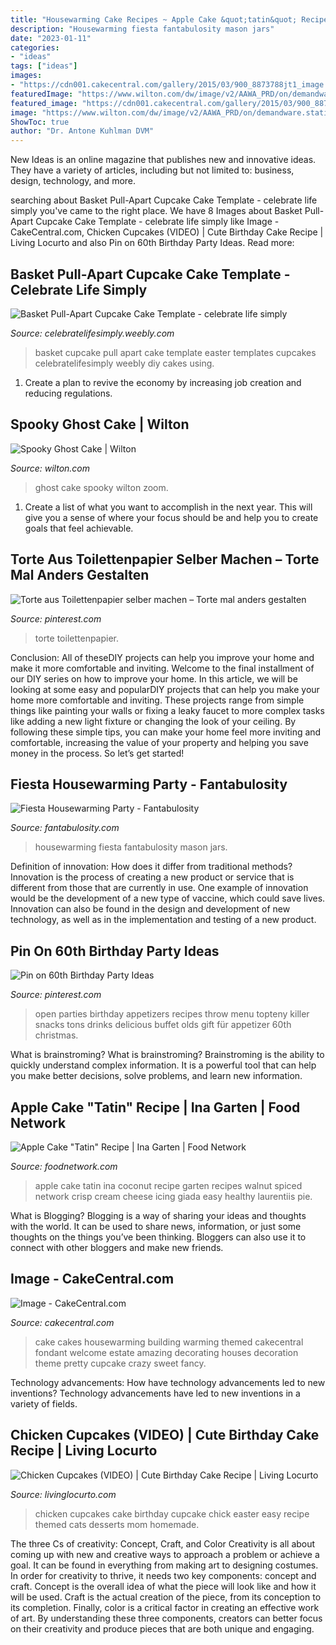 ```yaml
---
title: "Housewarming Cake Recipes ~ Apple Cake &quot;tatin&quot; Recipe"
description: "Housewarming fiesta fantabulosity mason jars"
date: "2023-01-11"
categories:
- "ideas"
tags: ["ideas"]
images:
- "https://cdn001.cakecentral.com/gallery/2015/03/900_8873788jt1_image.jpg"
featuredImage: "https://www.wilton.com/dw/image/v2/AAWA_PRD/on/demandware.static/-/Sites-wilton-project-master/default/dwe5b38e76/images/project/WLPROJ-4186/spooky-ghost-cake.jpg?sw=1440&amp;sh=750&amp;sm=fit"
featured_image: "https://cdn001.cakecentral.com/gallery/2015/03/900_8873788jt1_image.jpg"
image: "https://www.wilton.com/dw/image/v2/AAWA_PRD/on/demandware.static/-/Sites-wilton-project-master/default/dwe5b38e76/images/project/WLPROJ-4186/spooky-ghost-cake.jpg?sw=1440&amp;sh=750&amp;sm=fit"
ShowToc: true
author: "Dr. Antone Kuhlman DVM"
---
```



New Ideas is an online magazine that publishes new and innovative ideas. They have a variety of articles, including but not limited to: business, design, technology, and more.

	

		
searching about Basket Pull-Apart Cupcake Cake Template - celebrate life simply you've came to the right place. We have 8 Images about Basket Pull-Apart Cupcake Cake Template - celebrate life simply like Image - CakeCentral.com, Chicken Cupcakes (VIDEO) | Cute Birthday Cake Recipe | Living Locurto and also Pin on 60th Birthday Party Ideas. Read more:
		
    
## Basket Pull-Apart Cupcake Cake Template - Celebrate Life Simply

<img loading=lazy src="https://celebratelifesimply.weebly.com/uploads/8/9/9/6/89969453/basket_orig.jpg" onerror="this.onerror=null;this.src='https://tse3.mm.bing.net/th?id=OIP.AM2s0Hutv3lymYAnKWIH-gHaKe&amp;pid=15.1';" alt="Basket Pull-Apart Cupcake Cake Template - celebrate life simply">

_Source: celebratelifesimply.weebly.com_

>basket cupcake pull apart cake template easter templates cupcakes celebratelifesimply weebly diy cakes using. 

	

1. Create a plan to revive the economy by increasing job creation and reducing regulations. 

    
## Spooky Ghost Cake | Wilton

<img loading=lazy src="https://www.wilton.com/dw/image/v2/AAWA_PRD/on/demandware.static/-/Sites-wilton-project-master/default/dwe5b38e76/images/project/WLPROJ-4186/spooky-ghost-cake.jpg?sw=1440&amp;sh=750&amp;sm=fit" onerror="this.onerror=null;this.src='https://tse3.mm.bing.net/th?id=OIP.nCi9JD3S8Pj5ghJVtF2RgwHaHa&amp;pid=15.1';" alt="Spooky Ghost Cake | Wilton">

_Source: wilton.com_

>ghost cake spooky wilton zoom. 

	

1. Create a list of what you want to accomplish in the next year. This will give you a sense of where your focus should be and help you to create goals that feel achievable.

    
## Torte Aus Toilettenpapier Selber Machen – Torte Mal Anders Gestalten

<img loading=lazy src="https://i.pinimg.com/736x/7b/b8/11/7bb811c5223a3966c454af482d212216.jpg" onerror="this.onerror=null;this.src='https://tse2.mm.bing.net/th?id=OIP.LQ_vNi5nsJKnk0QfPgLuzwHaJ6&amp;pid=15.1';" alt="Torte aus Toilettenpapier selber machen – Torte mal anders gestalten">

_Source: pinterest.com_

>torte toilettenpapier. 

	

Conclusion: All of theseDIY projects can help you improve your home and make it more comfortable and inviting.
Welcome to the final installment of our DIY series on how to improve your home. In this article, we will be looking at some easy and popularDIY projects that can help you make your home more comfortable and inviting. These projects range from simple things like painting your walls or fixing a leaky faucet to more complex tasks like adding a new light fixture or changing the look of your ceiling. By following these simple tips, you can make your home feel more inviting and comfortable, increasing the value of your property and helping you save money in the process. So let’s get started!

    
## Fiesta Housewarming Party - Fantabulosity

<img loading=lazy src="http://fantabulosity.com/wp-content/uploads/2014/03/Fiesta-Housewarming-Party-Ideas-7-of-9.jpg" onerror="this.onerror=null;this.src='https://tse1.mm.bing.net/th?id=OIP.CN3ID7FJx-IirvqVS2I7cwHaEg&amp;pid=15.1';" alt="Fiesta Housewarming Party - Fantabulosity">

_Source: fantabulosity.com_

>housewarming fiesta fantabulosity mason jars. 

	

Definition of innovation: How does it differ from traditional methods?
Innovation is the process of creating a new product or service that is different from those that are currently in use. One example of innovation would be the development of a new type of vaccine, which could save lives. Innovation can also be found in the design and development of new technology, as well as in the implementation and testing of a new product.

    
## Pin On 60th Birthday Party Ideas

<img loading=lazy src="https://i.pinimg.com/736x/97/dc/dc/97dcdc4d2c1ef690177682fb840cd48f.jpg" onerror="this.onerror=null;this.src='https://tse2.mm.bing.net/th?id=OIP.9LkXFJDo72JzRh-EEUJM3QHaJ3&amp;pid=15.1';" alt="Pin on 60th Birthday Party Ideas">

_Source: pinterest.com_

>open parties birthday appetizers recipes throw menu topteny killer snacks tons drinks delicious buffet olds gift für appetizer 60th christmas. 

	

What is brainstroming?
What is brainstroming? Brainstroming is the ability to quickly understand complex information. It is a powerful tool that can help you make better decisions, solve problems, and learn new information.

    
## Apple Cake &quot;Tatin&quot; Recipe | Ina Garten | Food Network

<img loading=lazy src="https://food.fnr.sndimg.com/content/dam/images/food/fullset/2009/5/13/0/IG0501_31046_s4x3.jpg.rend.hgtvcom.826.620.suffix/1519847690960.jpeg" onerror="this.onerror=null;this.src='https://tse1.mm.bing.net/th?id=OIP.JZ1cFh8NxK2PnrEGREP_VAHaFj&amp;pid=15.1';" alt="Apple Cake &quot;Tatin&quot; Recipe | Ina Garten | Food Network">

_Source: foodnetwork.com_

>apple cake tatin ina coconut recipe garten recipes walnut spiced network crisp cream cheese icing giada easy healthy laurentiis pie. 

	

What is Blogging?
Blogging is a way of sharing your ideas and thoughts with the world. It can be used to share news, information, or just some thoughts on the things you’ve been thinking. Bloggers can also use it to connect with other bloggers and make new friends.

    
## Image - CakeCentral.com

<img loading=lazy src="https://cdn001.cakecentral.com/gallery/2015/03/900_8873788jt1_image.jpg" onerror="this.onerror=null;this.src='https://tse2.mm.bing.net/th?id=OIP.AG96P94SdpsGXc28wkvQTQHaJ4&amp;pid=15.1';" alt="Image - CakeCentral.com">

_Source: cakecentral.com_

>cake cakes housewarming building warming themed cakecentral fondant welcome estate amazing decorating houses decoration theme pretty cupcake crazy sweet fancy. 

	

Technology advancements: How have technology advancements led to new inventions?
Technology advancements have led to new inventions in a variety of fields.

    
## Chicken Cupcakes (VIDEO) | Cute Birthday Cake Recipe | Living Locurto

<img loading=lazy src="https://www.livinglocurto.com/wp-content/uploads/2017/02/how-to-chicken-cupcake-mama-and-babies-01-650x866.png" onerror="this.onerror=null;this.src='https://tse1.mm.bing.net/th?id=OIP.C9v_PslsVQzCKAgPcYBKVQHaJ3&amp;pid=15.1';" alt="Chicken Cupcakes (VIDEO) | Cute Birthday Cake Recipe | Living Locurto">

_Source: livinglocurto.com_

>chicken cupcakes cake birthday cupcake chick easter easy recipe themed cats desserts mom homemade. 

	

The three Cs of creativity: Concept, Craft, and Color
Creativity is all about coming up with new and creative ways to approach a problem or achieve a goal. It can be found in everything from making art to designing costumes. In order for creativity to thrive, it needs two key components: concept and craft. Concept is the overall idea of what the piece will look like and how it will be used. Craft is the actual creation of the piece, from its conception to its completion. Finally, color is a critical factor in creating an effective work of art. By understanding these three components, creators can better focus on their creativity and produce pieces that are both unique and engaging.

